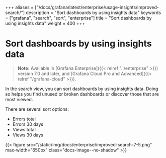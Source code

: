 +++
aliases = ["/docs/grafana/latest/enterprise/usage-insights/improved-search/"]
description = "Sort dashboards by using insights data"
keywords = ["grafana", "search", "sort", "enterprise"]
title = "Sort dashboards by using insights data"
weight = 400
+++

# Sort dashboards by using insights data

> **Note:** Available in [Grafana Enterprise]({{< relref "../enterprise" >}}) version 7.0 and later, and [Grafana Cloud Pro and Advanced]({{< relref "/grafana-cloud" >}}).

In the search view, you can sort dashboards by using insights data. Doing so helps you find unused or broken dashboards or discover those that are most viewed.

There are several sort options:

- Errors total
- Errors 30 days
- Views total
- Views 30 days

{{< figure src="/static/img/docs/enterprise/improved-search-7-5.png" max-width="650px" class="docs-image--no-shadow" >}}
